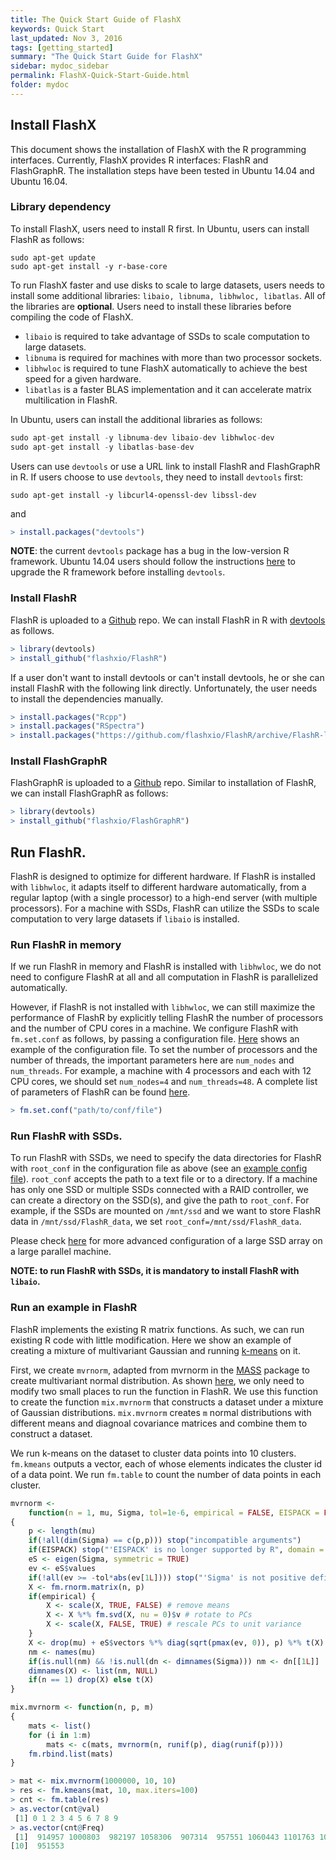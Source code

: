 ```yaml
---
title: The Quick Start Guide of FlashX
keywords: Quick Start
last_updated: Nov 3, 2016
tags: [getting_started]
summary: "The Quick Start Guide for FlashX"
sidebar: mydoc_sidebar
permalink: FlashX-Quick-Start-Guide.html
folder: mydoc
---
```


## Install FlashX

This document shows the installation of FlashX with the R programming interfaces.
Currently, FlashX provides R interfaces: FlashR and FlashGraphR.
The installation steps have been tested in Ubuntu 14.04 and Ubuntu 16.04.

### Library dependency

To install FlashX, users need to install R first.
In Ubuntu, users can install FlashR as follows:

```shell
sudo apt-get update
sudo apt-get install -y r-base-core
```
To run FlashX faster and use disks to scale to large datasets, users
needs to install some additional libraries: `libaio, libnuma, libhwloc, libatlas`.
All of the libraries are **optional**. Users need to install these
libraries before compiling the code of FlashX.

* `libaio` is required to take advantage of SSDs to scale computation to large datasets.
* `libnuma` is required for machines with more than two processor sockets.
* `libhwloc` is required to tune FlashX automatically to achieve the best speed for a given hardware.
* `libatlas` is a faster BLAS implementation and it can accelerate matrix multilication in FlashR.

In Ubuntu, users can install the additional libraries as follows:

```R
sudo apt-get install -y libnuma-dev libaio-dev libhwloc-dev
sudo apt-get install -y libatlas-base-dev
```

Users can use `devtools` or use a URL link to install FlashR and FlashGraphR in R.
If users choose to use `devtools`, they need to install `devtools` first:

```shell
sudo apt-get install -y libcurl4-openssl-dev libssl-dev
```

and

```R
> install.packages("devtools")
```

**NOTE**: the current `devtools` package has a bug in the low-version R framework.
Ubuntu 14.04 users should follow the instructions
[here](https://www.digitalocean.com/community/tutorials/how-to-set-up-r-on-ubuntu-14-04)
to upgrade the R framework before installing `devtools`.

### Install FlashR
FlashR is uploaded to a [Github](https://github.com/flashxio/FlashR) repo.
We can install FlashR in R with [devtools](https://cran.r-project.org/web/packages/devtools/index.html)
as follows.

```R
> library(devtools)
> install_github("flashxio/FlashR")
```

If a user don't want to install devtools or can't install devtools, he or she
can install FlashR with the following link directly. Unfortunately, the user
needs to install the dependencies manually.

```R
> install.packages("Rcpp")
> install.packages("RSpectra")
> install.packages("https://github.com/flashxio/FlashR/archive/FlashR-latest.tar.gz", repos=NULL)
```

### Install FlashGraphR

FlashGraphR is uploaded to a [Github](https://github.com/flashxio/FlashGraphR) repo.
Similar to installation of FlashR, we can install FlashGraphR as follows:

```R
> library(devtools)
> install_github("flashxio/FlashGraphR")
```

## Run FlashR.

FlashR is designed to optimize for different hardware. If FlashR is installed
with `libhwloc`, it adapts itself to different hardware automatically, from
a regular laptop (with a single processor) to a high-end server (with multiple
processors). For a machine with
SSDs, FlashR can utilize the SSDs to scale computation to very large datasets
if `libaio` is installed.

### Run FlashR in memory
If we run FlashR in memory and FlashR is installed with `libhwloc`, we do not
need to configure FlashR at all and all computation in FlashR is parallelized
automatically.

However, if FlashR is not installed with `libhwloc`, we can still maximize
the performance of FlashR by explicitly telling FlashR the number of processors
and the number of CPU cores in a machine. We configure FlashR with
`fm.set.conf` as follows, by passing a configuration file.
[Here](https://github.com/flashxio/FlashX/blob/dev-zd/matrix/conf/run_test.txt)
shows an example of the configuration file. To set the number of processors and
the number of threads, the important parameters here are `num_nodes` and `num_threads`.
For example, a machine with 4 processors and each with 12 CPU cores, we should
set `num_nodes=4` and `num_threads=48`. A complete list of parameters of FlashR can be
found [here](https://flashxio.github.io/FlashX-doc/FlashX-conf.html).

```R
> fm.set.conf("path/to/conf/file")
```

### Run FlashR with SSDs.
To run FlashR with SSDs, we need to specify the data directories for FlashR
with `root_conf` in the configuration file as above (see an
[example config file](https://github.com/flashxio/FlashX/blob/dev-zd/matrix/conf/run_test.txt)).
`root_conf` accepts the path to
a text file or to a directory. If a machine has only one SSD or multiple SSDs
connected with a RAID controller, we can create a directory on the SSD(s),
and give the path to `root_conf`. For example, if the SSDs are mounted on
`/mnt/ssd` and we want to store FlashR data in `/mnt/ssd/FlashR_data`, we set
`root_conf=/mnt/ssd/FlashR_data`.

Please check [here](https://flashxio.github.io/FlashX-doc/FlashX-conf.html) for
more advanced configuration of a large SSD array on a large parallel machine.

**NOTE: to run FlashR with SSDs, it is mandatory to install FlashR with `libaio`.**

### Run an example in FlashR
FlashR implements the existing R matrix functions. As such, we can run existing
R code with little modification. Here we show an example of creating a mixture
of multivariant Gaussian and running
[k-means](https://github.com/flashxio/FlashX/blob/release/Rpkg/R/KMeans.R) on it.

First, we create `mvrnorm`, adapted from mvrnorm in the 
[MASS](https://cran.r-project.org/web/packages/MASS/index.html) package
to create multivariant normal distribution. As shown
[here](https://github.com/flashxio/FlashR-learn/commit/7143368ecfd8426cdb2197ffa1b2226fd435a024?diff=split),
we only need to modify two small places to run the function in FlashR.
We use this function to create the function `mix.mvrnorm` that constructs
a dataset under a mixture of Gaussian distributions. `mix.mvrnorm` creates `m`
normal distributions with different means and diagnoal covariance matrices and
combine them to construct a dataset.

We run k-means on the dataset to cluster data points into 10 clusters. `fm.kmeans`
outputs a vector, each of whose elements indicates the cluster id of a data point.
We run `fm.table` to count the number of data points in each cluster.

```R
mvrnorm <-
    function(n = 1, mu, Sigma, tol=1e-6, empirical = FALSE, EISPACK = FALSE)
{
    p <- length(mu)
    if(!all(dim(Sigma) == c(p,p))) stop("incompatible arguments")
    if(EISPACK) stop("'EISPACK' is no longer supported by R", domain = NA)
    eS <- eigen(Sigma, symmetric = TRUE)
    ev <- eS$values
    if(!all(ev >= -tol*abs(ev[1L]))) stop("'Sigma' is not positive definite")
    X <- fm.rnorm.matrix(n, p)
    if(empirical) {
        X <- scale(X, TRUE, FALSE) # remove means
        X <- X %*% fm.svd(X, nu = 0)$v # rotate to PCs
        X <- scale(X, FALSE, TRUE) # rescale PCs to unit variance
    }
    X <- drop(mu) + eS$vectors %*% diag(sqrt(pmax(ev, 0)), p) %*% t(X)
    nm <- names(mu)
    if(is.null(nm) && !is.null(dn <- dimnames(Sigma))) nm <- dn[[1L]]
    dimnames(X) <- list(nm, NULL)
    if(n == 1) drop(X) else t(X)
}

mix.mvrnorm <- function(n, p, m)
{
    mats <- list()
    for (i in 1:m)
        mats <- c(mats, mvrnorm(n, runif(p), diag(runif(p))))
    fm.rbind.list(mats)
}

> mat <- mix.mvrnorm(1000000, 10, 10)
> res <- fm.kmeans(mat, 10, max.iters=100)
> cnt <- fm.table(res)
> as.vector(cnt@val)
 [1] 0 1 2 3 4 5 6 7 8 9
> as.vector(cnt@Freq)
 [1]  914957 1000803  982197 1058306  907314  957551 1060443 1101763 1065113
[10]  951553
```
